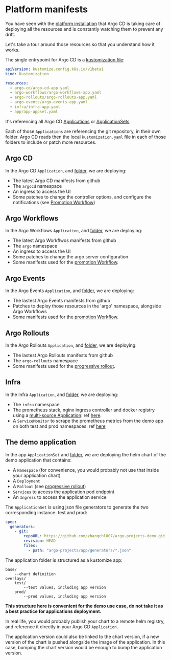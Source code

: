 # Platform manifests

You have seen with the [platform installation](PLATFORM_INSTALLATION.md) that Argo CD is taking care of deploying all the resources and is constantly watching them to prevent any drift.

Let's take a tour around those resources so that you understand how it works.

The single entrypoint for Argo CD is a [kustomization file](https://github.com/AmadeusITGroup/argo-projects-demo/blob/main/argo-projects/kustomization.yaml):

```yaml
apiVersion: kustomize.config.k8s.io/v1beta1
kind: Kustomization

resources:
  - argo-cd/argo-cd-app.yaml
  - argo-workflows/argo-workflows-app.yaml
  - argo-rollouts/argo-rollouts-app.yaml
  - argo-events/argo-events-app.yaml
  - infra/infra-app.yaml
  - app/app-appset.yaml
```

It's referencing all Argo CD [Applications](https://argo-cd.readthedocs.io/en/stable/operator-manual/declarative-setup/#applications) or [ApplicationSets](https://argo-cd.readthedocs.io/en/stable/operator-manual/applicationset/).

Each of those `Applications` are referencing the git repository, in their own folder. Argo CD reads then the local `kustomization.yaml` file in each of those folders to include or patch more resources.

## Argo CD

In the Argo CD `Application`, and [folder](https://github.com/AmadeusITGroup/argo-projects-demo/blob/main/argo-projects/argo-cd/kustomization.yaml), we are deploying:

* The latest Argo CD manifests from github
* The `argocd` namespace
* An ingress to access the UI
* Some patches to change the controller options, and configure the notifications (see [Promotion Workflow](./PROMOTION_WORKFLOW.md))

## Argo Workflows

In the Argo Workflows `Application`, and [folder](https://github.com/AmadeusITGroup/argo-projects-demo/blob/main/argo-projects/argo-workflows/kustomization.yaml), we are deploying:

* The latest Argo Workflwos manifests from github
* The `argo` namespace
* An ingress to access the UI
* Some patches to change the argo server configuration
* Some manifests used for the [promotion Workflow](./PROMOTION_WORKFLOW.md).

## Argo Events

In the Argo Events `Application`, and [folder](https://github.com/AmadeusITGroup/argo-projects-demo/blob/main/argo-projects/argo-events/kustomization.yaml), we are deploying:

* The lastest Argo Events manifests from github
* Patches to deploy those resources in the 'argo' namespace, alongside Argo Workflows
* Some manifests used for the [promotion Workflow](./PROMOTION_WORKFLOW.md).

## Argo Rollouts

In the Argo Rollouts `Application`, and [folder](https://github.com/AmadeusITGroup/argo-projects-demo/blob/main/argo-projects/argo-rollouts/kustomization.yaml), we are deploying:

* The lastest Argo Rollouts manifests from github
* The `argo-rollouts` namespace
* Some manifests used for the [progressive rollout](./PROGRESSIVE_ROLLOUT.md).

## Infra

In the Infra `Application`, and [folder](https://github.com/AmadeusITGroup/argo-projects-demo/blob/main/argo-projects/infra/kustomization.yaml), we are deploying:

* The `infra` namespace
* The prometheus stack, nginx ingress controller and docker registry using a [multi-source Application](https://argo-cd.readthedocs.io/en/stable/user-guide/multiple_sources/): ref [here](https://github.com/AmadeusITGroup/argo-projects-demo/blob/main/argo-projects/infra/infra-app.yaml#L7-L29).
* A `ServiceMonitor` to scrape the prometheus metrics from the demo app on both test and prod namespaces: ref [here](https://github.com/AmadeusITGroup/argo-projects-demo/blob/main/argo-projects/infra/resources/app-service-monitor.yaml)

## The demo application

In the app `ApplicationSet` and [folder](https://github.com/AmadeusITGroup/argo-projects-demo/tree/main/argo-projects/app), we are deploying the helm chart of the demo application that contains:

* A `Namespace` (for convenience, you would probably not use that inside your application chart)
* A `Deployment`
* A `Rollout` (see [progressive rollout](./PROGRESSIVE_ROLLOUT.md))
* `Services` to access the application pod endpoint
* An `Ingress` to access the application service

The `ApplicationSet` is using json file generators to generate the two corresponding instance: test and prod:

```yaml
spec:
  generators:
    - git:
        repoURL: https://github.com/zhangchl007/argo-projects-demo.git
        revision: HEAD
        files:
          - path: "argo-projects/app/generators/*.json"
```

The application folder is structured as a kustomize app:

```
base/
    --chart definition
overlays/
    test/
        --test values, including app version
    prod/
        --prod values, including app version
```

**This structure here is convenient for the demo use case, do not take it as a best practice for applications deployment.**

In real life, you would probably publish your chart to a remote helm registry, and reference it directly in your Argo CD `Application`.

The application version could also be linked to the chart version, if a new version of the chart is pushed alongside the image of the application. In this case, bumping the chart version would be enough to bump the application version.